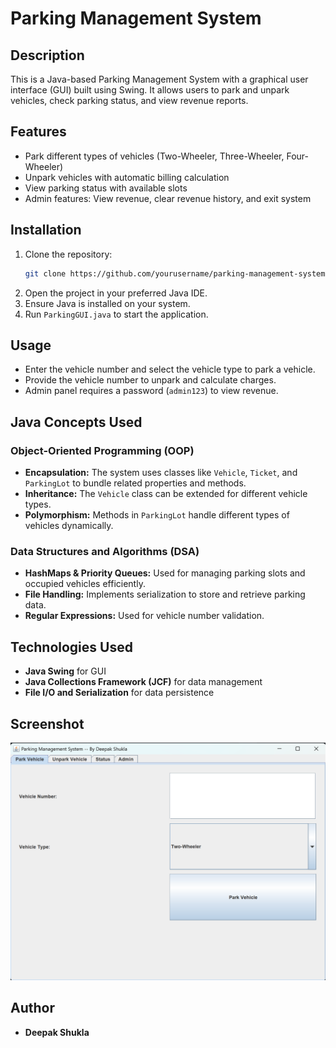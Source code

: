 # Parking Management System

## Description
This is a Java-based Parking Management System with a graphical user interface (GUI) built using Swing. It allows users to park and unpark vehicles, check parking status, and view revenue reports.

## Features
- Park different types of vehicles (Two-Wheeler, Three-Wheeler, Four-Wheeler)
- Unpark vehicles with automatic billing calculation
- View parking status with available slots
- Admin features: View revenue, clear revenue history, and exit system

## Installation
1. Clone the repository:
   ```sh
   git clone https://github.com/yourusername/parking-management-system.git
   ```
2. Open the project in your preferred Java IDE.
3. Ensure Java is installed on your system.
4. Run `ParkingGUI.java` to start the application.

## Usage
- Enter the vehicle number and select the vehicle type to park a vehicle.
- Provide the vehicle number to unpark and calculate charges.
- Admin panel requires a password (`admin123`) to view revenue.

## Java Concepts Used
### Object-Oriented Programming (OOP)
- **Encapsulation:** The system uses classes like `Vehicle`, `Ticket`, and `ParkingLot` to bundle related properties and methods.
- **Inheritance:** The `Vehicle` class can be extended for different vehicle types.
- **Polymorphism:** Methods in `ParkingLot` handle different types of vehicles dynamically.

### Data Structures and Algorithms (DSA)
- **HashMaps & Priority Queues:** Used for managing parking slots and occupied vehicles efficiently.
- **File Handling:** Implements serialization to store and retrieve parking data.
- **Regular Expressions:** Used for vehicle number validation.

## Technologies Used
- **Java Swing** for GUI
- **Java Collections Framework (JCF)** for data management
- **File I/O and Serialization** for data persistence

## Screenshot
![Parking System Demo](image.png)

## Author
- **Deepak Shukla**

